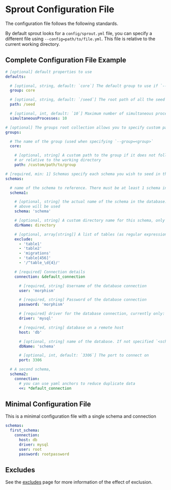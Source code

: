 # Sprout Configuration File

The configuration file follows the following standards.

By default sprout looks for a `config/sprout.yml` file, you can specify a different file
using `--config=path/to/file.yml`. This file is relative to the current working directory.

## Complete Configuration File Example

```yaml
# [optional] default properties to use
defaults:

  # [optional, string, default: `core`] The default group to use if `--group` is not specified
  group: core

  # [optional, string, default: `/seed`] The root path of all the seed data
  path: /seed

  # [optional, int, default: `10`] Maximum number of simultaneous processes to run at a time
  simultaneousProcesses: 10

# [optional] The groups root collection allows you to specify custom paths for an individual group
groups:

  # The name of the group (used when specifying `--group=<group>`
  core:

    # [optional, string] A custom path to the group if it does not follow the `/root/group/` hierarchy. This is absolute
    # or relative to the working directory
    path: /custom/path/to/group

# [required, min: 1] Schemas specify each schema you wish to seed in the database and their connection information
schemas:

  # name of the schema to reference. There must be at least 1 schema in the configuration file
  schema1:

    # [optional, string] the actual name of the schema in the database. If not specified, the schema name from
    # above will be used
    schema: 'schema'

    # [optional, string] A custom directory name for this schema, only required if it is different from the `schema` value
    dirName: directory

    # [optional, array[string]] A list of tables (as regular expressions) to exclude from actions
    exclude:
      - 'table1'
      - 'table2'
      - 'migrations'
      - 'table[456]'
      - '/^table_\d{4}/'

    # [required] Connection details
    connection: &default_connection

      # [required, string] Username of the database connection
      user: 'morphism'

      # [required, string] Password of the database connection
      password: 'morphism'

      # [required] driver for the database connection, currently only: `mysql` is supported
      driver: 'mysql'

      # [required, string] database on a remote host
      host: 'db'

      # [optional, string] name of the database. If not specified `<schema>` will be used
      dbName: 'schema'

      # [optional, int, default: `3306`] The port to connect on
      port: 3306

  # A second schema,
  schema2:
    connection:
      # you can use yaml anchors to reduce duplicate data
      <<: *default_connection
```

## Minimal Configuration File

This is a minimal configuration file with a single schema and connection

```yaml
schemas:
  first_schema:
    connection:
      host: db
      driver: mysql
      user: root
      password: rootpassword
```

## Excludes

See the [excludes](../excludes.md) page for more information of the effect of exclusion.
